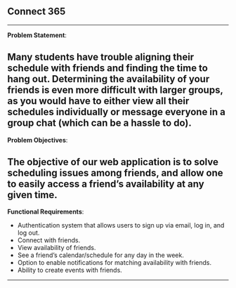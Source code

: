 ## Connect 365
---
**Problem Statement**:

Many students have trouble aligning their schedule with friends and finding the time to hang out. Determining the availability of your friends is even more difficult with larger groups, as you would have to either view all their schedules individually or message everyone in a group chat (which can be a hassle to do).
---
**Problem Objectives**:

The objective of our web application is to solve scheduling issues among friends, and allow one to easily access a friend’s availability at any given time.
---
**Functional Requirements**:

- Authentication system that allows users to sign up via email, log in, and log out.
- Connect with friends.
- View availability of friends.
- See a friend’s calendar/schedule for any day in the week.
- Option to enable notifications for matching availability with friends.
- Ability to create events with friends.
---
